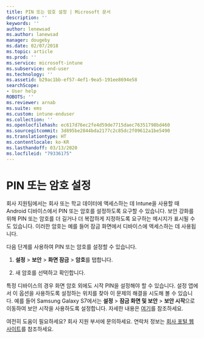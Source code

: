 ```yaml
---
title: PIN 또는 암호 설정 | Microsoft 문서
description: ''
keywords: ''
author: lenewsad
ms.author: lanewsad
manager: dougeby
ms.date: 02/07/2018
ms.topic: article
ms.prod: ''
ms.service: microsoft-intune
ms.subservice: end-user
ms.technology: ''
ms.assetid: b29ac1bb-ef57-4ef1-9ea5-191ee8694e58
searchScope:
- User help
ROBOTS: ''
ms.reviewer: arnab
ms.suite: ems
ms.custom: intune-enduser
ms.collection: ''
ms.openlocfilehash: ec617d76ec2fe4d59de7715daec76351798bd460
ms.sourcegitcommit: 3d895be2844bda2177c2c85dc2f09612a1be5490
ms.translationtype: HT
ms.contentlocale: ko-KR
ms.lasthandoff: 03/13/2020
ms.locfileid: "79336175"
---
```

# <a name="set-your-pin-or-password"></a>PIN 또는 암호 설정

회사 지원팀에서는 회사 또는 학교 데이터에 액세스하는 데 Intune을 사용할 때 Android 디바이스에서 PIN 또는 암호를 설정하도록 요구할 수 있습니다. 보안 강화를 위해 PIN 또는 암호를 더 길거나 더 복잡하게 지정하도록 요구하는 메시지가 표시될 수도 있습니다. 이러한 암호는 예를 들어 잠금 화면에서 디바이스에 액세스하는 데 사용됩니다.

다음 단계를 사용하여 PIN 또는 암호를 설정할 수 있습니다.

1. **설정** > **보안** > **화면 잠금** > **암호**를 탭합니다.

2. 새 암호를 선택하고 확인합니다.

특정 디바이스의 경우 화면 암호 외에도 시작 PIN을 설정해야 할 수 있습니다. 설정 앱에서 이 옵션을 사용하도록 설정하는 위치를 찾아 이 문제의 해결을 시도해 볼 수 있습니다. 예를 들어 Samsung Galaxy S7에서는 **설정** > **잠금 화면 및 보안** > **보안 시작**으로 이동하여 보안 시작을 사용하도록 설정합니다. 자세한 내용은 [여기](/user-help/your-device-appears-encrypted-but-cp-says-otherwise-android)를 참조하세요. 

여전히 도움이 필요하세요? 회사 지원 부서에 문의하세요. 연락처 정보는 [회사 포털 웹 사이트](https://go.microsoft.com/fwlink/?linkid=2010980)를 참조하세요.

